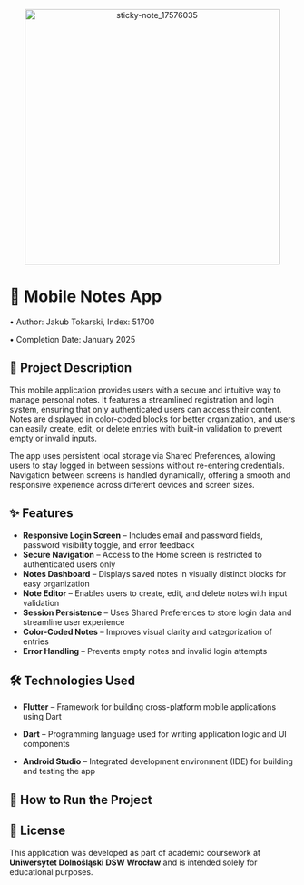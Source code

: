 <p align="center">
  <img width="450" height="450" alt="sticky-note_17576035" src="https://github.com/user-attachments/assets/3571a8a5-a31c-4b0b-b92e-e1ad37e33596" />
</p>


# 📱 Mobile Notes App

• Author: Jakub Tokarski, Index: 51700 

• Completion Date: January 2025  


## 📄 Project Description

This mobile application provides users with a secure and intuitive way to manage personal notes. It features a streamlined registration and login system, ensuring that only authenticated users can access their content. Notes are displayed in color-coded blocks for better organization, and users can easily create, edit, or delete entries with built-in validation to prevent empty or invalid inputs.

The app uses persistent local storage via Shared Preferences, allowing users to stay logged in between sessions without re-entering credentials. Navigation between screens is handled dynamically, offering a smooth and responsive experience across different devices and screen sizes.

## ✨ Features

- **Responsive Login Screen** – Includes email and password fields, password visibility toggle, and error feedback   
- **Secure Navigation** – Access to the Home screen is restricted to authenticated users only  
- **Notes Dashboard** – Displays saved notes in visually distinct blocks for easy organization  
- **Note Editor** – Enables users to create, edit, and delete notes with input validation  
- **Session Persistence** – Uses Shared Preferences to store login data and streamline user experience  
- **Color-Coded Notes** – Improves visual clarity and categorization of entries  
- **Error Handling** – Prevents empty notes and invalid login attempts  

## 🛠️ Technologies Used

- **Flutter** – Framework for building cross-platform mobile applications using Dart

- **Dart** – Programming language used for writing application logic and UI components

- **Android Studio** – Integrated development environment (IDE) for building and testing the app

## 🚀 How to Run the Project

## 📄 License

This application was developed as part of academic coursework at **Uniwersytet Dolnośląski DSW Wrocław** and is intended solely for educational purposes.  


